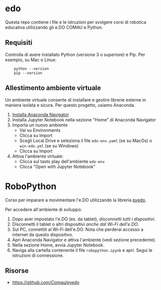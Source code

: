 # edo
Questa repo contiene i file e le istruzioni per svolgere corsi di robotica educativa utilizzando gli e.DO COMAU e Python.

## Requisiti
Controlla di avere installato Python (versione 3 o superiore) e Pip. Per esempio, su Mac o Linux:

        python --version
        pip --version

## Allestimento ambiente virtuale
Un ambiente virtuale consente di installare e gestire librerie esterne in maniera isolata e sicura. Per questo progetto, usiamo Anaconda.

1. [Installa Anaconda Navigator](https://www.anaconda.com/products/distribution)
2. Installa Jupyter Notebook nella sezione "Home" di Anaconda Navigator
3. Importa un nuovo ambiente
    - Vai su Environments 
    - Clicca su Import
    - Scegli Local Drive e seleziona il file `edo-env.yaml` (se su MacOs) o `win-edo.yml` (se su Windows)
    - Clicca su Import
4. Attiva l'ambiente virtuale: 
    - Clicca sul tasto play dell'ambiente `edo-env`
    - Clicca "Open with Jupyter Notebook"

# RoboPython
Corso per imparare a movimentare l'e.DO utilizzando la libreria [pyedo](https://github.com/Comau/pyedo).

Per accedere all'ambiente di sviluppo:

1. Dopo aver impostato l'e.DO (es. da tablet), *disconnetti tutti i dispositivi*.
2. Disconnetti il tablet o altri dispositivi *anche dal Wi-Fi dell'e.DO*.
3. Sul PC, connettiti al Wi-Fi dell'e.DO. Nota che perderai accesso a internet da questo dispositivo.
4. Apri Anaconda Navigator e attiva l'ambiente (vedi sezione precedente).
5. Nella sezione Home, avvia Jupyter Notebook.
6. Naviga alla cartella contenente il file `robopython.ipynb` e apri. Segui le istruzioni di connessione.

## Risorse

- https://github.com/Comau/pyedo

